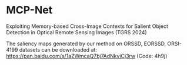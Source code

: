 # MCP-Net

Exploiting Memory-based Cross-Image Contexts for Salient Object Detection in Optical Remote Sensing Images (TGRS 2024)

The saliency maps generated by our method on ORSSD, EORSSD, ORSI-4199 datasets can be downloaded at: https://pan.baidu.com/s/1aZWmcaQ7bj7AdNkviCj3rw (Code: 4h9j)
